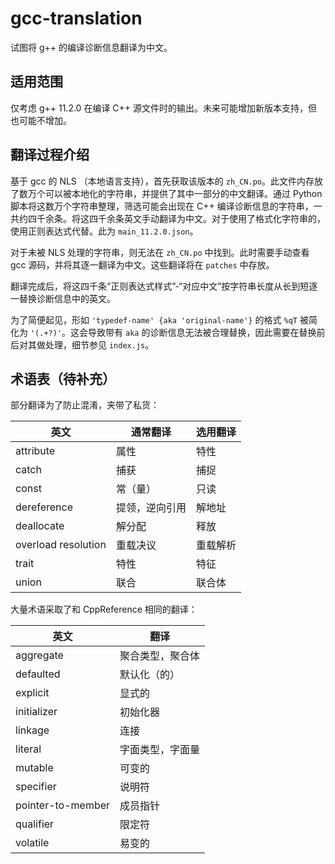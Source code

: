 # gcc-translation

试图将 g++ 的编译诊断信息翻译为中文。

## 适用范围

仅考虑 g++ 11.2.0 在编译 C++ 源文件时的输出。未来可能增加新版本支持，但也可能不增加。

## 翻译过程介绍

基于 gcc 的 NLS （本地语言支持），首先获取该版本的 `zh_CN.po`。此文件内存放了数万个可以被本地化的字符串，并提供了其中一部分的中文翻译。通过 Python 脚本将这数万个字符串整理，筛选可能会出现在 C++ 编译诊断信息的字符串，一共约四千余条。将这四千余条英文手动翻译为中文。对于使用了格式化字符串的，使用正则表达式代替。此为 `main_11.2.0.json`。

对于未被 NLS 处理的字符串，则无法在 `zh_CN.po` 中找到。此时需要手动查看 gcc 源码，并将其逐一翻译为中文。这些翻译将在 `patches` 中存放。

翻译完成后，将这四千条“正则表达式样式”-“对应中文”按字符串长度从长到短逐一替换诊断信息中的英文。

为了简便起见，形如 `'typedef-name' {aka 'original-name'}` 的格式 `%qT` 被简化为 `'(.+?)'`。这会导致带有 `aka` 的诊断信息无法被合理替换，因此需要在替换前后对其做处理，细节参见 `index.js`。

## 术语表（待补充）

部分翻译为了防止混淆，夹带了私货：

| 英文                | 通常翻译       | 选用翻译 |
| ------------------- | -------------- | -------- |
| attribute           | 属性           | 特性     |
| catch               | 捕获           | 捕捉     |
| const               | 常（量）       | 只读     |
| dereference         | 提领，逆向引用 | 解地址   |
| deallocate          | 解分配         | 释放     |
| overload resolution | 重载决议       | 重载解析 |
| trait               | 特性           | 特征     |
| union               | 联合           | 联合体   |

大量术语采取了和 CppReference 相同的翻译：

| 英文              | 翻译             |
| ----------------- | ---------------- |
| aggregate         | 聚合类型，聚合体 |
| defaulted         | 默认化（的）     |
| explicit          | 显式的           |
| initializer       | 初始化器         |
| linkage           | 连接             |
| literal           | 字面类型，字面量 |
| mutable           | 可变的           |
| specifier         | 说明符           |
| pointer-to-member | 成员指针         |
| qualifier         | 限定符           |
| volatile          | 易变的           |
